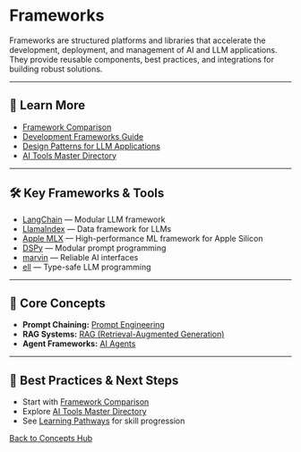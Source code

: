 # Frameworks

Frameworks are structured platforms and libraries that accelerate the development, deployment, and management of AI and LLM applications. They provide reusable components, best practices, and integrations for building robust solutions.

---

## 📖 Learn More

- [Framework Comparison](../tools/framework-comparison.md)
- [Development Frameworks Guide](../guides/ai-ui.md)
- [Design Patterns for LLM Applications](../reference/techniques/dessign_patterns_for_llm_applications/README.md)
- [AI Tools Master Directory](../tools/ai-tools-master-directory.md#development-frameworks)

---

## 🛠️ Key Frameworks & Tools

- [LangChain](https://www.langchain.com/) — Modular LLM framework
- [LlamaIndex](https://www.llamaindex.ai/) — Data framework for LLMs
- [Apple MLX](https://github.com/ml-explore/mlx) — High-performance ML framework for Apple Silicon
- [DSPy](https://github.com/stanfordnlp/dspy) — Modular prompt programming
- [marvin](https://www.askmarvin.ai/) — Reliable AI interfaces
- [ell](https://docs.ell.so/) — Type-safe LLM programming

---

## 🧠 Core Concepts

- **Prompt Chaining:** [Prompt Engineering](./prompt-engineering.md)
- **RAG Systems:** [RAG (Retrieval-Augmented Generation)](./rag.md)
- **Agent Frameworks:** [AI Agents](./ai-agents.md)

---

## 🚀 Best Practices & Next Steps

- Start with [Framework Comparison](../tools/framework-comparison.md)
- Explore [AI Tools Master Directory](../tools/ai-tools-master-directory.md#development-frameworks)
- See [Learning Pathways](./learning-pathways.md) for skill progression

[Back to Concepts Hub](./README.md)
